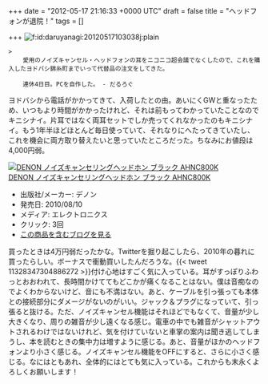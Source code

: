 
+++
date = "2012-05-17 21:16:33 +0000 UTC"
draft = false
title = "ヘッドフォンが退院！"
tags = []

+++
<img src="http://cdn-ak.f.st-hatena.com/images/fotolife/d/daruyanagi/20120517/20120517103038.jpg" alt="f:id:daruyanagi:20120517103038j:plain" title="f:id:daruyanagi:20120517103038j:plain" class="hatena-fotolife"/>

    >
        愛用のノイズキャンセル・ヘッドフォンの耳をニコニコ超会議でなくしたので、これを購入したヨドバシ錦糸町までいって代替品の注文をしてきた。

        連休4日目。PCを自作した。 - だるろぐ
    
ヨドバシから電話がかかってきて、入荷したとの由。あいにくGWと重なったため、いつもより時間がかかったけれど、それは前もってわかっていたことなのでキニシナイ。片耳ではなく両耳セットでしか売ってくれなかったのもキニシナイ。もう1年半ほどほとんど毎日使っていて、それなりにへたってきていたし、これを機会に両方取り替えたいと思っていたところだった。ちなみにお値段は4,000円弱。<div class="hatena-asin-detail"><a href="http://www.amazon.co.jp/exec/obidos/ASIN/B003V89W52/bestylesnet-22/"><img src="http://ecx.images-amazon.com/images/I/31hW%2BCjwFYL._SL160_.jpg" class="hatena-asin-detail-image" alt="DENON ノイズキャンセリングヘッドホン ブラック AHNC800K" title="DENON ノイズキャンセリングヘッドホン ブラック AHNC800K"/></a><div class="hatena-asin-detail-info"><a href="http://www.amazon.co.jp/exec/obidos/ASIN/B003V89W52/bestylesnet-22/">DENON ノイズキャンセリングヘッドホン ブラック AHNC800K</a><ul><li><span class="hatena-asin-detail-label">出版社/メーカー:</span> デノン</li><li><span class="hatena-asin-detail-label">発売日:</span> 2010/08/10</li><li><span class="hatena-asin-detail-label">メディア:</span> エレクトロニクス</li><li> <span class="hatena-asin-detail-label">クリック</span>: 3回</li><li><a href="http://d.hatena.ne.jp/asin/B003V89W52/bestylesnet-22" target="_blank">この商品を含むブログを見る</a></li></ul></div><div class="hatena-asin-detail-foot"></div></div>買ったときは4万円弱だったかな。Twitterを掘り起こしたら、2010年の暮れに買ったらしい。ボーナスで衝動買いしたんだろうな。{{< tweet 11328347304886272 >}}付け心地はすごく気に入っている。耳がすっぽりふわっとおおわれて、長時間かけててもどこかが痛くなることはない。僕は音痴なのでよくわからないけど、音にも不満はない。あと、ケーブルを引っ張っても本体との接続部分にダメージがないのがいい。ジャック＆プラグになっていて、引っ張ると抜ける。ただ、ノイズキャンセル機能はそれほどでもなくて、音量が少し大きくなり、周りの雑音が少し遠くなる感じ。電車の中でも雑音がシャットアウトされるわけではないけれど、気を付けていないと車掌の案内は聞き逃してしまうし、本を読むときの集中力は増すように感じる。あと、音量がほかのヘッドフォンより小さく感じる。ノイズキャンセル機能をOFFにすると、さらに小さく感じる。なにはともあれ、全体的にはとても気に入っている。これからも末永くよろしくお願いします！


